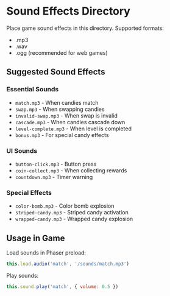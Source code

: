 # Sound Effects Directory

Place game sound effects in this directory. Supported formats:
- .mp3
- .wav
- .ogg (recommended for web games)

## Suggested Sound Effects

### Essential Sounds
- `match.mp3` - When candies match
- `swap.mp3` - When swapping candies
- `invalid-swap.mp3` - When swap is invalid
- `cascade.mp3` - When candies cascade down
- `level-complete.mp3` - When level is completed
- `bonus.mp3` - For special candy effects

### UI Sounds
- `button-click.mp3` - Button press
- `coin-collect.mp3` - When collecting rewards
- `countdown.mp3` - Timer warning

### Special Effects
- `color-bomb.mp3` - Color bomb explosion
- `striped-candy.mp3` - Striped candy activation
- `wrapped-candy.mp3` - Wrapped candy explosion

## Usage in Game

Load sounds in Phaser preload:
```javascript
this.load.audio('match', '/sounds/match.mp3')
```

Play sounds:
```javascript
this.sound.play('match', { volume: 0.5 })
```